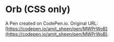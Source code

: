 # Orb (CSS only)

A Pen created on CodePen.io. Original URL: [https://codepen.io/amit_sheen/pen/MWPrWoB](https://codepen.io/amit_sheen/pen/MWPrWoB).

